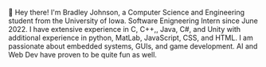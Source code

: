 👋 Hey there! I'm Bradley Johnson, a Computer Science and Engineering student from the University of Iowa. 
Software Enigneering Intern since June 2022.
I have extensive experience in C, C++,, Java, C#, and Unity with additional experience in python, MatLab, JavaScript, CSS, and HTML.
I am passionate about embedded systems, GUIs, and game development. AI and Web Dev have proven to be quite fun as well.
